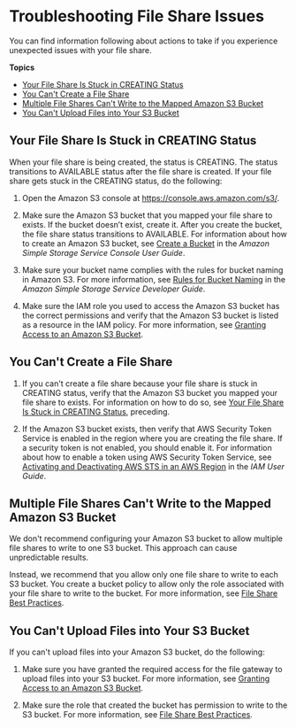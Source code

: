 # Troubleshooting File Share Issues<a name="file-share-issues"></a>

You can find information following about actions to take if you experience unexpected issues with your file share\.

**Topics**
+ [Your File Share Is Stuck in CREATING Status](#creating-state)
+ [You Can't Create a File Share](#create-file-trobleshoot)
+ [Multiple File Shares Can't Write to the Mapped Amazon S3 Bucket](#multiwrite)
+ [You Can't Upload Files into Your S3 Bucket](#access-s3bucket)

## Your File Share Is Stuck in CREATING Status<a name="creating-state"></a>

When your file share is being created, the status is CREATING\. The status transitions to AVAILABLE status after the file share is created\. If your file share gets stuck in the CREATING status, do the following:

1. Open the Amazon S3 console at [https://console\.aws\.amazon\.com/s3/](https://console.aws.amazon.com/s3/)\.

1. Make sure the Amazon S3 bucket that you mapped your file share to exists\. If the bucket doesn’t exist, create it\. After you create the bucket, the file share status transitions to AVAILABLE\. For information about how to create an Amazon S3 bucket, see [Create a Bucket](http://docs.aws.amazon.com/AmazonS3/latest/gsg/CreatingABucket.html) in the *Amazon Simple Storage Service Console User Guide*\.

1. Make sure your bucket name complies with the rules for bucket naming in Amazon S3\. For more information, see [Rules for Bucket Naming](http://docs.aws.amazon.com/AmazonS3/latest/dev/BucketRestrictions.html#bucketnamingrules) in the *Amazon Simple Storage Service Developer Guide*\.

1. Make sure the IAM role you used to access the Amazon S3 bucket has the correct permissions and verify that the Amazon S3 bucket is listed as a resource in the IAM policy\. For more information, see [Granting Access to an Amazon S3 Bucket](managing-gateway-file.md#grant-access-s3)\.

## You Can't Create a File Share<a name="create-file-trobleshoot"></a>

1. If you can't create a file share because your file share is stuck in CREATING status, verify that the Amazon S3 bucket you mapped your file share to exists\. For information on how to do so, see [Your File Share Is Stuck in CREATING Status](#creating-state), preceding\.

1. If the Amazon S3 bucket exists, then verify that AWS Security Token Service is enabled in the region where you are creating the file share\. If a security token is not enabled, you should enable it\. For information about how to enable a token using AWS Security Token Service, see [Activating and Deactivating AWS STS in an AWS Region](http://docs.aws.amazon.com/IAM/latest/UserGuide/id_credentials_temp_enable-regions.html) in the *IAM User Guide*\.

## Multiple File Shares Can't Write to the Mapped Amazon S3 Bucket<a name="multiwrite"></a>

We don't recommend configuring your Amazon S3 bucket to allow multiple file shares to write to one S3 bucket\. This approach can cause unpredictable results\. 

Instead, we recommend that you allow only one file share to write to each S3 bucket\. You create a bucket policy to allow only the role associated with your file share to write to the bucket\. For more information, see [File Share Best Practices](managing-gateway-file.md#fileshare-best-practices)\.

## You Can't Upload Files into Your S3 Bucket<a name="access-s3bucket"></a>

If you can't upload files into your Amazon S3 bucket, do the following:

1. Make sure you have granted the required access for the file gateway to upload files into your S3 bucket\. For more information, see [Granting Access to an Amazon S3 Bucket](managing-gateway-file.md#grant-access-s3)\.

1. Make sure the role that created the bucket has permission to write to the S3 bucket\. For more information, see [File Share Best Practices](managing-gateway-file.md#fileshare-best-practices)\.
